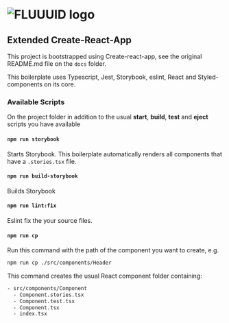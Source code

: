 # ![FLUUUID logo](https://s3.eu-central-1.amazonaws.com/fluuu.id/fluuuid-logo-black-small.png)

## Extended Create-React-App

This project is bootstrapped using Create-react-app, see the original README.md file on the `docs` folder.

This boilerplate uses Typescript, Jest, Storybook, eslint, React and Styled-components on its core.

### Available Scripts

On the project folder in addition to the usual **start**, **build**, **test** and **eject** scripts you have available

#### `npm run storybook`

Starts Storybook. This boilerplate automatically renders all components that have a `.stories.tsx` file.

#### `npm run build-storybook`

Builds Storybook

#### `npm run lint:fix`

Eslint fix the your source files.

#### `npm run cp`

Run this command with the path of the component you want to create, e.g.

```bash
npm run cp ./src/components/Header
```

This command creates the usual React component folder containing:

```bash
- src/components/Component
  - Component.stories.tsx
  - Component.test.tsx
  - Component.tsx
  - index.tsx
```
